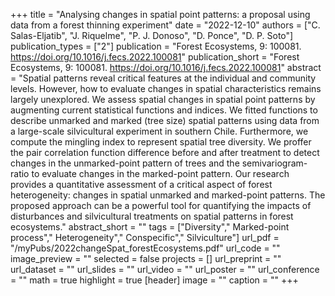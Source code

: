 +++
title = "Analysing changes in spatial point patterns: a proposal using data from a forest thinning experiment"
date = "2022-12-10"
authors = ["C. Salas-Eljatib", "J. Riquelme", "P. J. Donoso", "D. Ponce", "D. P. Soto"]
publication_types = ["2"]
publication = "Forest Ecosystems, 9: 100081. https://doi.org/10.1016/j.fecs.2022.100081"
publication_short = "Forest Ecosystems, 9: 100081. https://doi.org/10.1016/j.fecs.2022.100081"
abstract = "Spatial patterns reveal critical features at the individual and community levels. However, how to evaluate changes in spatial characteristics remains largely unexplored. We assess spatial changes in spatial point patterns by augmenting current statistical functions and indices. We fitted functions to describe unmarked and marked (tree size) spatial patterns using data from a large-scale silvicultural experiment in southern Chile. Furthermore, we compute the mingling index to represent spatial tree diversity. We proffer the pair correlation function difference before and after treatment to detect changes in the unmarked-point pattern of trees and the semivariogram-ratio to evaluate changes in the marked-point pattern. Our research provides a quantitative assessment of a critical aspect of forest heterogeneity: changes in spatial unmarked and marked-point patterns. The proposed approach can be a powerful tool for quantifying the impacts of disturbances and silvicultural treatments on spatial patterns in forest ecosystems."
abstract_short = ""
tags = ["Diversity"," Marked-point process"," Heterogeneity"," Conspecific"," Silviculture"]
url_pdf = "/myPubs/2022changeSpat_forestEcosystems.pdf"
url_code = ""
image_preview = ""
selected = false
projects = []
url_preprint = ""
url_dataset = ""
url_slides = ""
url_video = ""
url_poster = ""
url_conference = ""
math = true
highlight = true
[header]
image = ""
caption = ""
+++
